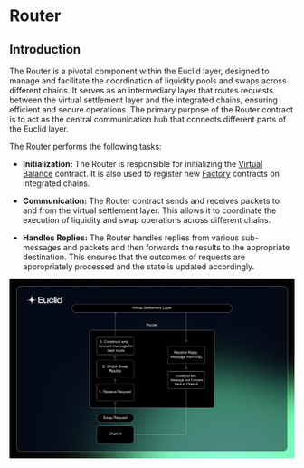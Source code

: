 # Router

## Introduction

The Router is a pivotal component within the Euclid layer, designed to manage and facilitate the coordination of liquidity pools and swaps across different chains. It serves as an intermediary layer that routes requests between the virtual settlement layer and the integrated chains, ensuring efficient and secure operations. The primary purpose of the Router contract is to act as the central communication hub that connects different parts of the Euclid layer.

The Router performs the following tasks:

- **Initialization:** The Router is responsible for initializing the [Virtual Balance](../LiquiSync%20Model/Virtual%20Settlement%20Layer/virtual-balances.md) contract. It is also used to register new [Factory](../LiquiSync%20Model/Integrated%20Chains%20Layer/factory.md) contracts on integrated chains.

- **Communication:** The Router contract sends and receives packets to and from the virtual settlement layer. This allows it to coordinate the execution of liquidity and swap operations across different chains. 

- **Handles Replies:** The Router handles replies from various sub-messages and packets and then forwards the results to the appropriate destination. This ensures that the outcomes of requests are appropriately processed and the state is updated accordingly.

![Euclid Virtual Pools](../../../static/img/Router.png)